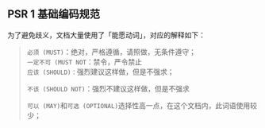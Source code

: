 ## PSR 1 基础编码规范

为了避免歧义，文档大量使用了「能愿动词」，对应的解释如下：

> `必须 (MUST)`：绝对，严格遵循，请照做，无条件遵守；  
> `一定不可 (MUST NOT`：禁令，严令禁止  
> `应该 (SHOULD)：`强烈建议这样做，但是不强求；
>
> `不该 (SHOULD NOT)`：强烈不建议这样做，但是不强求
>
> `可以 (MAY)`和`可选 (OPTIONAL)`选择性高一点，在这个文档内，此词语使用较少；



